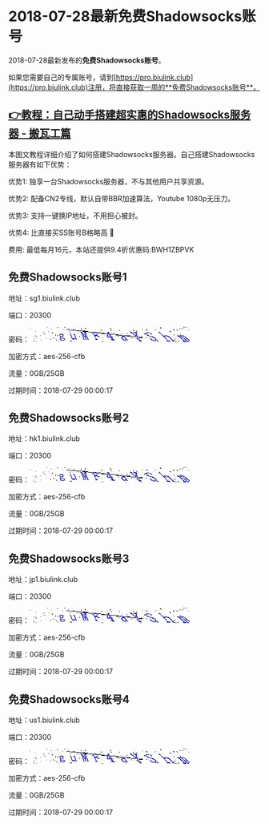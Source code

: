 # 2018-07-28最新**免费Shadowsocks账号**

2018-07-28最新发布的**免费Shadowsocks账号**。

如果您需要自己的专属账号，请到[https://pro.biulink.club](https://pro.biulink.club)注册，将直接获取一周的**免费Shadowsocks账号**。

## [👉教程：自己动手搭建超实惠的Shadowsocks服务器 - 搬瓦工篇](https://github.com/Biulink/ShadowsocksTutorials/blob/master/%E6%95%99%E6%82%A8%E8%87%AA%E5%B7%B1%E5%8A%A8%E6%89%8B%E6%90%AD%E5%BB%BA%E8%B6%85%E5%AE%9E%E6%83%A0%E7%9A%84Shadowsocks%E6%9C%8D%E5%8A%A1%E5%99%A8%20-%20%E6%90%AC%E7%93%A6%E5%B7%A5%E7%AF%87.md)
  
  本图文教程详细介绍了如何搭建Shadowsocks服务器。自己搭建Shadowsocks服务器有如下优势：

  优势1: 独享一台Shadowsocks服务器，不与其他用户共享资源。

  优势2: 配备CN2专线，默认自带BBR加速算法，Youtube 1080p无压力。

  优势3: 支持一键换IP地址，不用担心被封。

  优势4: 比直接买SS账号B格略高 🙂

  费用: 最低每月16元，本站还提供9.4折优惠码:BWH1ZBPVK  
## 免费Shadowsocks账号1

地址：sg1.biulink.club

端口：20300

密码：![免费Shadowsocks账号密码](../password/bca9d8e1-bad0-4293-9540-b903b8fe405d.jpg)

加密方式：aes-256-cfb

流量：0GB/25GB

过期时间：2018-07-29 00:00:17

## 免费Shadowsocks账号2

地址：hk1.biulink.club

端口：20300

密码：![免费Shadowsocks账号密码](../password/bca9d8e1-bad0-4293-9540-b903b8fe405d.jpg)

加密方式：aes-256-cfb

流量：0GB/25GB

过期时间：2018-07-29 00:00:17

## 免费Shadowsocks账号3

地址：jp1.biulink.club

端口：20300

密码：![免费Shadowsocks账号密码](../password/bca9d8e1-bad0-4293-9540-b903b8fe405d.jpg)

加密方式：aes-256-cfb

流量：0GB/25GB

过期时间：2018-07-29 00:00:17

## 免费Shadowsocks账号4

地址：us1.biulink.club

端口：20300

密码：![免费Shadowsocks账号密码](../password/bca9d8e1-bad0-4293-9540-b903b8fe405d.jpg)

加密方式：aes-256-cfb

流量：0GB/25GB

过期时间：2018-07-29 00:00:17

